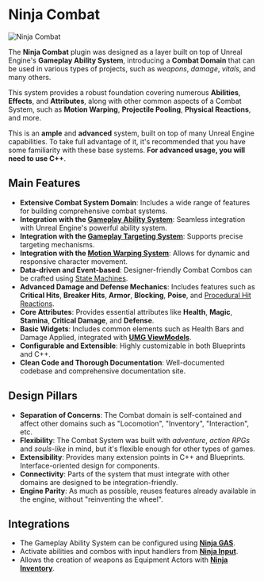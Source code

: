 # Ninja Combat
<primary-label ref="combat"/>

![Ninja Combat](cbt_feature.png "Ninja Combat")

The **Ninja Combat** plugin was designed as a layer built on top of Unreal Engine's **Gameplay Ability System**, introducing 
a **Combat Domain** that can be used in various types of projects, such as _weapons_, _damage_, _vitals_, and many others.

This system provides a robust foundation covering numerous **Abilities**, **Effects**, and **Attributes**, along with 
other common aspects of a Combat System, such as **Motion Warping**, **Projectile Pooling**, **Physical Reactions**, and more.

This is an **ample** and **advanced** system, built on top of many Unreal Engine capabilities. To take full advantage of 
it, it's recommended that you have some familiarity with these base systems. **For advanced usage, you will need to use C++**.

## Main Features

- **Extensive Combat System Domain**: Includes a wide range of features for building comprehensive combat systems.
- **Integration with the [Gameplay Ability System][2]**: Seamless integration with Unreal Engine's powerful ability system.
- **Integration with the [Gameplay Targeting System][3]**: Supports precise targeting mechanisms.
- **Integration with the [Motion Warping System][4]**: Allows for dynamic and responsive character movement.
- **Data-driven and Event-based**: Designer-friendly Combat Combos can be crafted using [State Machines][5].
- **Advanced Damage and Defense Mechanics**: Includes features such as **Critical Hits**, **Breaker Hits**, **Armor**, **Blocking**, **Poise**, and [Procedural Hit Reactions][6].
- **Core Attributes**: Provides essential attributes like **Health**, **Magic**, **Stamina**, **Critical Damage**, and **Defense**.
- **Basic Widgets**: Includes common elements such as Health Bars and Damage Applied, integrated with **[UMG ViewModels][7]**.
- **Configurable and Extensible**: Highly customizable in both Blueprints and C++.
- **Clean Code and Thorough Documentation**: Well-documented codebase and comprehensive documentation site.

## Design Pillars

- **Separation of Concerns**: The Combat domain is self-contained and affect other domains such as "Locomotion", "Inventory", "Interaction", etc.
- **Flexibility**: The Combat System was built with _adventure_, _action RPGs_ and _souls-like_ in mind, but it's flexible enough for other types of games.
- **Extensibility**: Provides many extension points in C++ and Blueprints. Interface-oriented design for components.
- **Connectivity**: Parts of the system that must integrate with other domains are designed to be integration-friendly.
- **Engine Parity**: As much as possible, reuses features already available in the engine, without "reinventing the wheel".

## Integrations

- The Gameplay Ability System can be configured using **[Ninja GAS][8]**.
- Activate abilities and combos with input handlers from **[Ninja Input][9]**.
- Allows the creation of weapons as Equipment Actors with **[Ninja Inventory][10]**.

[1]: https://www.unrealengine.com/marketplace/product/ninja-combat
[2]: https://dev.epicgames.com/documentation/en-us/unreal-engine/gameplay-ability-system-for-unreal-engine
[3]: https://dev.epicgames.com/documentation/en-us/unreal-engine/gameplay-targeting-system-in-unreal-engine
[4]: https://dev.epicgames.com/documentation/en-us/unreal-engine/motion-warping-in-unreal-engine
[5]: https://dev.epicgames.com/documentation/en-us/unreal-engine/state-tree-in-unreal-engine
[6]: https://dev.epicgames.com/documentation/en-us/unreal-engine/physics-driven-animation-in-unreal-engine
[7]: https://dev.epicgames.com/documentation/en-us/unreal-engine/umg-viewmodel
[8]: gas_overview.md
[9]: ipt_overview.md
[10]: inv_overview.md
